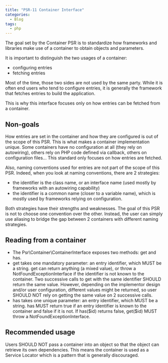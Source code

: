```yaml
---
title: "PSR-11 Container Interface"
categories:
  - Blog
tags:
  - php
---
```


The goal set by the Container PSR is to standardize how frameworks and libraries make use of a container to obtain objects and parameters.

It is important to distinguish the two usages of a container:
<ul>
<li>configuring entries</li>
<li>fetching entries</li>
</ul>

Most of the time, those two sides are not used by the same party. While it is often end users who tend to configure entries, it is generally the framework that fetches entries to build the application.

This is why this interface focuses only on how entries can be fetched from a container.

<h2>Non-goals</h2>

How entries are set in the container and how they are configured is out of the scope of this PSR. This is what makes a container implementation unique. Some containers have no configuration at all (they rely on autowiring), others rely on PHP code defined via callback, others on configuration files... This standard only focuses on how entries are fetched.

Also, naming conventions used for entries are not part of the scope of this PSR. Indeed, when you look at naming conventions, there are 2 strategies:
<ul>
<li>the identifier is the class name, or an interface name (used mostly by frameworks with an autowiring capability)</li>
<li>the identifier is a common name (closer to a variable name), which is mostly used by frameworks relying on configuration.</li>
</ul>

Both strategies have their strengths and weaknesses. The goal of this PSR is not to choose one convention over the other. Instead, the user can simply use aliasing to bridge the gap between 2 containers with different naming strategies.

<h2>Reading from a container</h2>
<ul>
<li>The Psr\Container\ContainerInterface exposes two methods: get and has.</li>

<li>get takes one mandatory parameter: an entry identifier, which MUST be a string. get can return anything (a mixed value), or throw a NotFoundExceptionInterface if the identifier is not known to the container. Two successive calls to get with the same identifier SHOULD return the same value. However, depending on the implementor design and/or user configuration, different values might be returned, so user SHOULD NOT rely on getting the same value on 2 successive calls.</li>

<li>has takes one unique parameter: an entry identifier, which MUST be a string. has MUST return true if an entry identifier is known to the container and false if it is not. If has($id) returns false, get($id) MUST throw a NotFoundExceptionInterface.</li>
</ul>

<h2>Recommended usage</h2>

Users SHOULD NOT pass a container into an object so that the object can retrieve its own dependencies. This means the container is used as a Service Locator which is a pattern that is generally discouraged.


